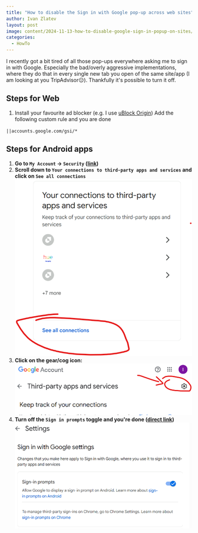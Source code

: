 ```yaml
---
title: "How to disable the Sign in with Google pop-up across web sites"
author: Ivan Zlatev
layout: post
image: content/2024-11-13-how-to-disable-google-sign-in-popup-on-sites/image-3.png
categories:
  - HowTo
---
```


I recently got a bit tired of all those pop-ups everywhere asking me to sign in with Google. Especially the bad/overly aggressive implementations, where they do that in every single new tab you open of the same site/app (I am looking at you TripAdvisor😑). Thankfully it's possible to turn it off.

## Steps for Web

1. Install your favourite ad blocker (e.g. I use [uBlock Origin](https://ublockorigin.com/)) Add the following custom rule and you are done

`||accounts.google.com/gsi/*`

## Steps for Android apps
1. **Go to `My Account` -> `Security` ([link](https://myaccount.google.com/security))**
2. **Scroll down to `Your connections to third-party apps and services` and click on `See all connections`**
  ![connections bit](content/2024-11-13-how-to-disable-google-sign-in-popup-on-sites/image-2.png)
3. **Click on the gear/cog icon:**
    ![cog image](content/2024-11-13-how-to-disable-google-sign-in-popup-on-sites/image-1.png)
4. **Turn off the `Sign in prompts` toggle and you're done ([direct link](https://myaccount.google.com/connections/settings))**
    ![toggle](content/2024-11-13-how-to-disable-google-sign-in-popup-on-sites/image.png)